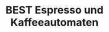 ---
title: "BEST Espresso und Kaffeeautomaten"
url: /hoehenkirchen-siegertsbrunn/best-espresso-und-kaffeeautomaten/
shop: Elektrisch
---
